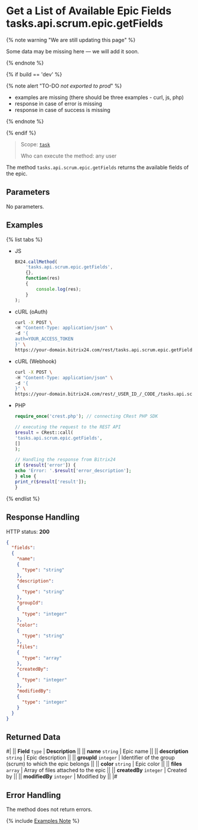 # Get a List of Available Epic Fields tasks.api.scrum.epic.getFields

{% note warning "We are still updating this page" %}

Some data may be missing here — we will add it soon.

{% endnote %}

{% if build == 'dev' %}

{% note alert "TO-DO _not exported to prod_" %}

- examples are missing (there should be three examples - curl, js, php)
- response in case of error is missing
- response in case of success is missing
 
{% endnote %}

{% endif %}

> Scope: [`task`](../../../scopes/permissions.md)
>
> Who can execute the method: any user

The method `tasks.api.scrum.epic.getFields` returns the available fields of the epic.

## Parameters

No parameters.

## Examples
{% list tabs %}

- JS
    ```js
    BX24.callMethod(
        'tasks.api.scrum.epic.getFields',
        {},
        function(res)
        {
            console.log(res);
        }
    );
    ```

- cURL (oAuth)
    ```bash
    curl -X POST \
    -H "Content-Type: application/json" \
    -d '{
    auth=YOUR_ACCESS_TOKEN
    }' \
    https://your-domain.bitrix24.com/rest/tasks.api.scrum.epic.getFields
    ```

- cURL (Webhook)
    ```bash
    curl -X POST \
    -H "Content-Type: application/json" \
    -d '{
    }' \
    https://your-domain.bitrix24.com/rest/_USER_ID_/_CODE_/tasks.api.scrum.epic.getFields
    ```

- PHP
    ```php
    require_once('crest.php'); // connecting CRest PHP SDK

    // executing the request to the REST API
    $result = CRest::call(
    'tasks.api.scrum.epic.getFields',
    []
    );

    // Handling the response from Bitrix24
    if ($result['error']) {
    echo 'Error: '.$result['error_description'];
    } else {
    print_r($result['result']);
    }
    ```
{% endlist %}

## Response Handling

HTTP status: **200**

```json
{
  "fields":
  {
    "name":
    {
      "type": "string"
    },
    "description":
    {
      "type": "string"
    },
    "groupId":
    {
      "type": "integer"
    },
    "color":
    {
      "type": "string"
    },
    "files":
    {
      "type": "array"
    },
    "createdBy":
    {
      "type": "integer"
    },
    "modifiedBy":
    {
      "type": "integer"
    }
  }
}
```

## Returned Data

#|
|| **Field** `type` | **Description** ||
|| **name** `string` | Epic name ||
|| **description** `string` | Epic description ||
|| **groupId** `integer` | Identifier of the group (scrum) to which the epic belongs ||
|| **color** `string` | Epic color ||
|| **files** `array` | Array of files attached to the epic ||
|| **createdBy** `integer` | Created by ||
|| **modifiedBy** `integer` | Modified by ||
|#

## Error Handling

The method does not return errors.

{% include [Examples Note](../../../../_includes/examples.md) %}